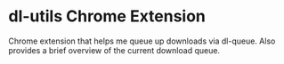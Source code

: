 # dl-utils Chrome Extension

Chrome extension that helps me queue up downloads via dl-queue.
Also provides a brief overview of the current download queue.
